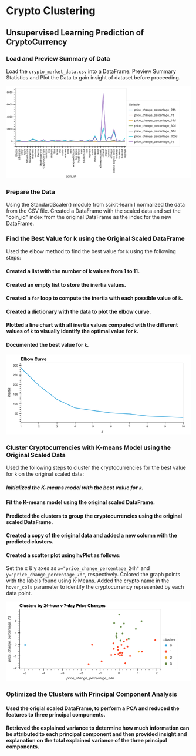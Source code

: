 # Crypto Clustering
## Unsupervised Learning Prediction of CryptoCurrency

### Load and Preview Summary of Data
Load the `crypto_market_data.csv` into a DataFrame.
Preview Summary Statistics and Plot the Data to gain insight of dataset before proceeding.

![market_data_plot](Images/market_data_plot.png)

### Prepare the Data
Using the StandardScaler() module from scikit-learn I normalized the data from the CSV file.
Created a DataFrame with the scaled data and set the "coin_id" index from the original DataFrame as the index for the new DataFrame.

### Find the Best Value for k using the Original Scaled DataFrame
Used the elbow method to find the best value for `k` using the following steps:
#### Created a list with the number of k values from 1 to 11.
#### Created an empty list to store the inertia values.
#### Created a `for` loop to compute the inertia with each possible value of `k`.
#### Created a dictionary with the data to plot the elbow curve.
#### Plotted a line chart with all inertia values computed with the different values of `k` to visually identify the optimal value for `k`.
#### Documented the best value for `k`.

![elbowmarket_dataplot](Images/elbowmarket_dataplot.png)
### Cluster Cryptocurrencies with K-means Model using the Original Scaled Data
Used the following steps to cluster the cryptocurrencies for the best value for `k` on the original scaled data:
##### Initialized the K-means model with the best value for `k`.
#### Fit the K-means model using the original scaled DataFrame.
#### Predicted the clusters to group the cryptocurrencies using the original scaled DataFrame.
#### Created a copy of the original data and added a new column with the predicted clusters.
#### Created a scatter plot using hvPlot as follows:
Set the x & y axes as `x="price_change_percentage_24h"` and `y="price_change_percentage_7d"`, respectively.
Colored the graph points with the labels found using K-Means.
Added the crypto name in the `hover_cols` parameter to identify the cryptocurrency represented by each data point.

![cluster247_plot](Images/cluster247_plot.png)

### Optimized the Clusters with Principal Component Analysis
#### Used the origial scaled DataFrame, to perform a PCA and reduced the features to three principal components.
#### Retrieved the explained variance to determine how much information can be attributed to each principal component and then provided insight and explanation on the total explained variance of the three principal components.